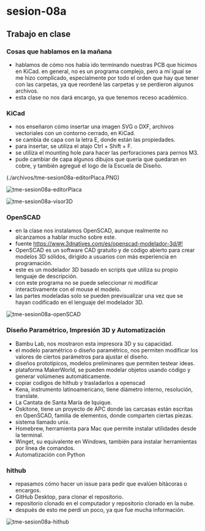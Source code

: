 # sesion-08a

## Trabajo en clase

### Cosas que hablamos en la mañana

- hablamos de cómo nos había ido terminando nuestras PCB que hicimos en KiCad. en general, no es un programa complejo, pero a mí igual se me hizo complicado, especialmente por todo el orden que hay que tener con las carpetas, ya que reordené las carpetas y se perdieron algunos archivos.
- esta clase no nos dará encargo, ya que tenemos receso académico.

### KiCad

- nos enseñaron cómo insertar una imagen SVG o DXF, archivos vectoriales con un contorno cerrado, en KiCad.
- se cambia de capa con la letra E, donde están las propiedades.
- para insertar, se utiliza el atajo Ctrl + Shift + F. 
- se utiliza el mounting hole para hacer las perforaciones para pernos M3.
- pude cambiar de capa algunos dibujos que quería que quedaran en cobre, y también agregué el logo de la Escuela de Diseño.

(./archivos/tme-sesion08a-editorPlaca.PNG)

![tme-sesion08a-editorPlaca](https://github.com/user-attachments/assets/ee7f2ad8-6c9d-45f3-a421-d6b60a161475)

![tme-sesion08a-visor3D](https://github.com/user-attachments/assets/8418c092-0b2e-4ea6-b033-d13e1e55e550)

### OpenSCAD

- en la clase nos instalamos OpenSCAD, aunque realmente no alcanzamos a hablar mucho sobre este.
- fuente <https://www.3dnatives.com/es/openscad-modelador-3d/#!>
- OpenSCAD es un software CAD gratuito y de código abierto para crear modelos 3D sólidos, dirigido a usuarios con más experiencia en programación.
- este es un modelador 3D basado en scripts que utiliza su propio lenguaje de descripción.
- con este programa no se puede seleccionar ni modificar interactivamente con el mouse el modelo.
- las partes modeladas solo se pueden previsualizar una vez que se hayan codificado en el lenguaje del modelador 3D.

![tme-sesion08a-openSCAD](https://github.com/user-attachments/assets/8ea2bf85-9e73-4caa-9d96-22fc57386591)

### Diseño Paramétrico, Impresión 3D y Automatización

- Bambu Lab, nos mostraron esta impresora 3D y su capacidad.
- el modelo paramétrico o diseño paramétrico, nos permiten modificar los valores de ciertos parámetros para ajustar el diseño.
- diseños prototipicos, modelos preliminares que permiten testear ideas.
- plataforma MakerWorld, se pueden modelar objetos usando código y generar volúmenes automáticamente.
- copiar codigos de hithub y trasladarlos a openscad
- Kena, instrumento latinoamericano, tiene diámetro interno, resolución, translate.
- La Cantata de Santa María de Iquique.
- Oskitone, tiene un proyecto de APC donde las carcasas están escritas en OpenSCAD, familia de elementos, donde comparten ciertas piezas.
- sistema llamado unix.
- Homebrew, herramienta para Mac que permite instalar utilidades desde la terminal.
- Winget, su equivalente en Windows, también para instalar herramientas por línea de comandos.
- Automatización con Python

### hithub

- repasamos cómo hacer un issue para pedir que evalúen bitácoras o encargos.
- GitHub Desktop, para clonar el repositorio.
- repositorio clonado en el computador y repositorio clonado en la nube.
- después de esto me perdí un poco, ya que fue mucha información.

![tme-sesion08a-hithub](https://github.com/user-attachments/assets/61378535-9435-4050-917c-a9381b8f3d33)

